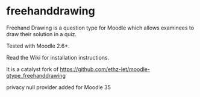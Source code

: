 freehanddrawing
===============

Freehand Drawing is a question type for Moodle which allows examinees to draw their solution in a quiz.

Tested with Moodle 2.6+.

Read the Wiki for installation instructions.

It is a catalyst fork of https://github.com/ethz-let/moodle-qtype_freehanddrawing

privacy null provider added for Moodle 35
